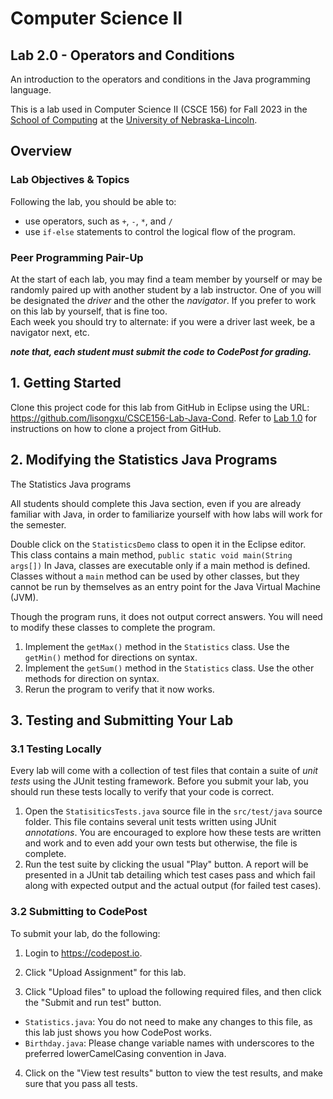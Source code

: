 # Computer Science II
## Lab 2.0 - Operators and Conditions

An introduction to the operators and conditions in the Java programming language.  

This is a lab used in Computer Science II (CSCE 156) for Fall 2023 
in the [School of Computing](https://computing.unl.edu) 
at the [University of Nebraska-Lincoln](https://unl.edu).

## Overview

### Lab Objectives & Topics
Following the lab, you should be able to:
* use operators, such as `+`, `-`, `*`, and `/`
* use `if-else` statements to control the logical flow of the
  program.

### Peer Programming Pair-Up

At the start of
each lab, you may find a team member by yourself or may be randomly paired up with another student by
a lab instructor.  One of you will be designated the *driver* 
and the other the *navigator*. If you prefer to work on this lab by yourself, that is fine too.  
Each week you should try to alternate: if you were a driver 
last week, be a navigator next, etc. 

***note that, each student must submit the code to CodePost for grading.***

## 1. Getting Started

Clone this project code for this lab from GitHub in Eclipse using the
URL: https://github.com/lisongxu/CSCE156-Lab-Java-Cond. Refer to [Lab 1.0](https://github.com/lisongxu/CSCE156-Lab-Java-Intro) for
instructions on how to clone a project from GitHub.


## 2. Modifying the Statistics Java Programs

The Statistics Java programs

All students should complete this Java section, even if you are 
already familiar with Java, in order to familiarize yourself 
with how labs will work for the semester.

Double click on the `StatisticsDemo` class to open it in the Eclipse 
editor.  This class contains a main method, `public static void main(String args[])`
In Java, classes are executable only if a main method is defined.  
Classes without a `main` method can be used by other classes, but 
they cannot be run by themselves as an entry point for the Java 
Virtual Machine (JVM).

Though the program runs, it does not output correct answers.  You 
will need to modify these classes to complete the program.

1. Implement the `getMax()` method in the `Statistics` class.  Use the 
`getMin()`	method for directions on syntax.
2. Implement the `getSum()` method in the `Statistics` class.  Use the 
other methods for direction on syntax.
3. Rerun the program to verify that it now works.

## 3. Testing and Submitting Your Lab

### 3.1 Testing Locally

Every lab will come with a collection of test files that contain 
a suite of *unit tests* using the JUnit testing framework.  Before
you submit your lab, you should run these tests locally to verify 
that your code is correct.  

1. Open the `StatisiticsTests.java` source file in the `src/test/java`
source folder.  This file contains several unit tests written using
JUnit *annotations*.  You are encouraged to explore how these tests
are written and work and to even add your own tests but otherwise, 
the file is complete.
2. Run the test suite by clicking the usual "Play" button.  A report
will be presented in a JUnit tab detailing which test cases pass and
which fail along with expected output and the actual output (for 
failed test cases).  

### 3.2 Submitting to CodePost

To submit your lab, do the following:

1. Login to <https://codepost.io>.  

2. Click "Upload Assignment" for this lab.

3. Click "Upload files" to upload the following required files, and then click the "Submit and run test" button.

* `Statistics.java`: You do not need to make any changes to this file, as this lab just shows you how CodePost works.
* `Birthday.java`: Please change variable names with underscores to the preferred lowerCamelCasing convention in Java.

4. Click on the "View test results" button to
view the test results, and make sure that you pass all tests. 


